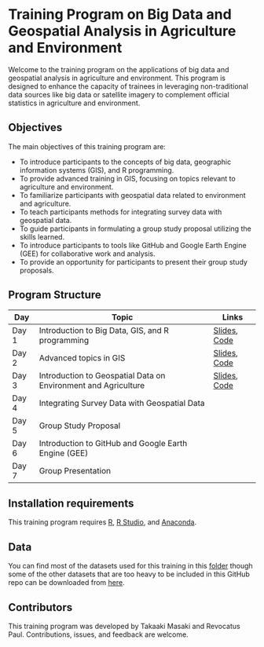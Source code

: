 # Training Program on Big Data and Geospatial Analysis in Agriculture and Environment

Welcome to the training program on the applications of big data and geospatial analysis in agriculture and environment. This program is designed to enhance the capacity of trainees in leveraging non-traditional data sources like big data or satellite imagery to complement official statistics in agriculture and environment.

## Objectives
The main objectives of this training program are:
- To introduce participants to the concepts of big data, geographic information systems (GIS), and R programming.
- To provide advanced training in GIS, focusing on topics relevant to agriculture and environment.
- To familiarize participants with geospatial data related to environment and agriculture.
- To teach participants methods for integrating survey data with geospatial data.
- To guide participants in formulating a group study proposal utilizing the skills learned.
- To introduce participants to tools like GitHub and Google Earth Engine (GEE) for collaborative work and analysis.
- To provide an opportunity for participants to present their group study proposals.

## Program Structure

| Day     | Topic                                                | Links                                                          |
|---------|------------------------------------------------------|----------------------------------------------------------------|
| Day 1   | Introduction to Big Data, GIS, and R programming     | [Slides](https://github.com/takaakimasaki/tanzania_spatial_training_2024/blob/main/slides/Day_1.pptx), [Code](https://github.com/takaakimasaki/tanzania_spatial_training_2024/blob/main/code/day1) |
| Day 2   | Advanced topics in GIS                               |  [Slides](https://github.com/takaakimasaki/tanzania_spatial_training_2024/blob/main/slides/Day_2.pptx), [Code](https://github.com/takaakimasaki/tanzania_spatial_training_2024/blob/main/code/day2) |
| Day 3   | Introduction to Geospatial Data on Environment and Agriculture |  [Slides](https://github.com/takaakimasaki/tanzania_spatial_training_2024/blob/main/slides/Day_3.pptx), [Code](https://github.com/takaakimasaki/tanzania_spatial_training_2024/blob/main/code/day3) |
| Day 4   | Integrating Survey Data with Geospatial Data         | |
| Day 5   | Group Study Proposal                                 | |
| Day 6   | Introduction to GitHub and Google Earth Engine (GEE) | |
| Day 7   | Group Presentation                                   | | 

## Installation requirements
This training program requires [R](https://cran.r-project.org/bin/windows/base/), [R Studio](https://posit.co/download/rstudio-desktop/), and [Anaconda](https://www.anaconda.com/download/success).

## Data
You can find most of the datasets used for this training in this [folder](https://github.com/takaakimasaki/tanzania_spatial_training_2024/tree/main/data-raw) though some of the other datasets that are too heavy to be included in this GitHub repo can be downloaded from [here](https://drive.google.com/drive/folders/1MLANkoF-Es4kc3I5dEnr76jKv3kYmV8D?usp=sharing).

## Contributors
This training program was developed by Takaaki Masaki and Revocatus Paul. Contributions, issues, and feedback are welcome.
